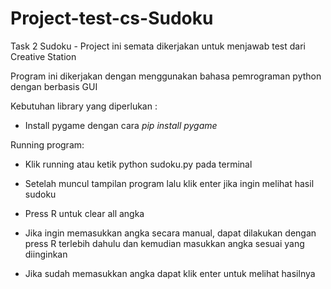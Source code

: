 # Project-test-cs-Sudoku
Task 2 Sudoku - Project ini semata dikerjakan untuk menjawab test dari Creative Station


Program ini dikerjakan dengan menggunakan bahasa pemrograman python dengan berbasis GUI


Kebutuhan library yang diperlukan :


- Install pygame dengan cara *pip install pygame*


Running program:

- Klik running atau ketik python sudoku.py pada terminal

- Setelah muncul tampilan program lalu klik enter jika ingin melihat hasil sudoku

- Press R untuk clear all angka

- Jika ingin memasukkan angka secara manual, dapat dilakukan dengan press R terlebih dahulu dan kemudian masukkan angka sesuai yang diinginkan

- Jika sudah memasukkan angka dapat klik enter untuk melihat hasilnya
